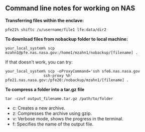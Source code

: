 ## Command line notes for working on NAS

**Transferring files within the enclave:**<br>
```
pfe21% shiftc /u/username/file1 lfe:data/dir2
```

**To download files from nobackup folder to local machine:**
```
your_local_system% scp mzahn1@pfe.nas.nasa.gov:/home1/mzahn1/nobackup/[filename] .
```
If that doesn't work, you can try:
```
your_local_system% scp -oProxyCommand='ssh sfe6.nas.nasa.gov 
                 ssh-proxy %h' pfe21.nas.nasa.gov:/pfe20:/nobackup/mzahn1/[filename] .
```

**To compress a folder into a tar.gz file**<br>
```
tar -czvf output_filename.tar.gz /path/to/folder
```
- c: Creates a new archive.
- z: Compresses the archive using gzip.
- v: Verbose mode, shows the progress in the terminal.
- f: Specifies the name of the output file.
